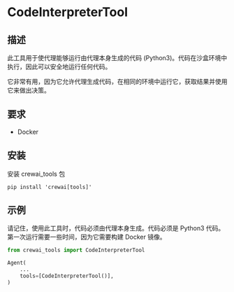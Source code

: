 # CodeInterpreterTool

## 描述

此工具用于使代理能够运行由代理本身生成的代码 (Python3)。代码在沙盒环境中执行，因此可以安全地运行任何代码。

它非常有用，因为它允许代理生成代码，在相同的环境中运行它，获取结果并使用它来做出决策。

## 要求

- Docker

## 安装

安装 crewai_tools 包
```shell
pip install 'crewai[tools]'
```

## 示例

请记住，使用此工具时，代码必须由代理本身生成。代码必须是 Python3 代码。第一次运行需要一些时间，因为它需要构建 Docker 镜像。

```python
from crewai_tools import CodeInterpreterTool

Agent(
    ...
    tools=[CodeInterpreterTool()],
)
```
